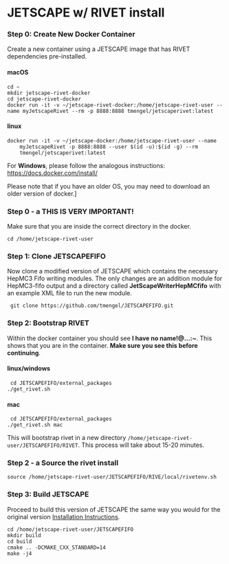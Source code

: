 # JETSCAPE w/ RIVET install 

### Step 0: Create  New Docker Container
 Create a new container using a JETSCAPE image that has RIVET dependencies pre-installed.
 #### macOS
```
cd ~
mkdir jetscape-rivet-docker
cd jetscape-rivet-docker
docker run -it -v ~/jetscape-rivet-docker:/home/jetscape-rivet-user --name myJetscapeRivet --rm -p 8888:8888 tmengel/jetscaperivet:latest
```

 #### linux
```
docker run -it -v ~/jetscape-docker:/home/jetscape-rivet-user --name
    myJetscapeRivet -p 8888:8888 --user $(id -u):$(id -g) --rm
    tmengel/jetscaperivet:latest
```

For **Windows**, please follow the analogous instructions: https://docs.docker.com/install/

Please note that if you have an older OS, you may need to download an older version of docker.]

### Step 0 - a THIS IS VERY IMPORTANT! 
Make sure that you are inside the correct directory in the docker.  
```
cd /home/jetscape-rivet-user
```

### Step 1: Clone JETSCAPEFIFO
Now clone a modified version of JETSCAPE which contains the necessary HepMC3 Fifo writing modules. The only changes are an addition module for HepMC3-fifo output and a directory called **JetScapeWriterHepMCfifo** with an example XML file to run the new module.

```
 git clone https://github.com/tmengel/JETSCAPEFIFO.git
 ```

### Step 2: Bootstrap RIVET
Within the docker container you should see **I have no name!@...:~**. This shows that you are in the container. **Make sure you see this before continuing**.

#### linux/windows
```
 cd JETSCAPEFIFO/external_packages
./get_rivet.sh
```
#### mac
```
 cd JETSCAPEFIFO/external_packages
./get_rivet.sh mac
```
This will bootstrap rivet in a new directory `/home/jetscape-rivet-user/JETSCAPEFIFO/RIVET`. This process will take about 15-20 minutes.

### Step 2 - a Source the rivet install
```
source /home/jetscape-rivet-user/JETSCAPEFIFO/RIVE/local/rivetenv.sh 
```

### Step 3: Build JETSCAPE
Proceed to build this version of JETSCAPE the same way you would for the original version [Installation Instructions](https://github.com/JETSCAPE/JETSCAPE/wiki/Doc.Installation).

```
cd /home/jetscape-rivet-user/JETSCAPEFIFO
mkdir build
cd build
cmake .. -DCMAKE_CXX_STANDARD=14
make -j4
```

